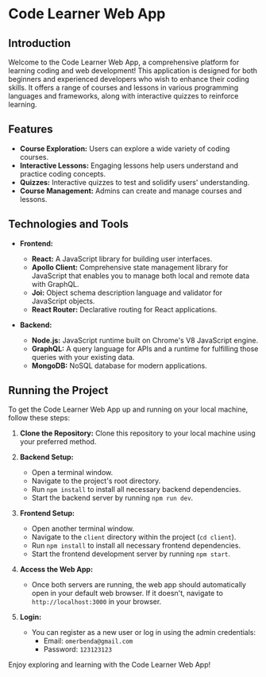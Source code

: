 # Code Learner Web App

## Introduction

Welcome to the Code Learner Web App, a comprehensive platform for learning coding and web development! This application is designed for both beginners and experienced developers who wish to enhance their coding skills. It offers a range of courses and lessons in various programming languages and frameworks, along with interactive quizzes to reinforce learning.

## Features

- **Course Exploration:** Users can explore a wide variety of coding courses.
- **Interactive Lessons:** Engaging lessons help users understand and practice coding concepts.
- **Quizzes:** Interactive quizzes to test and solidify users' understanding.
- **Course Management:** Admins can create and manage courses and lessons.

## Technologies and Tools

- **Frontend:**

  - **React:** A JavaScript library for building user interfaces.
  - **Apollo Client:** Comprehensive state management library for JavaScript that enables you to manage both local and remote data with GraphQL.
  - **Joi:** Object schema description language and validator for JavaScript objects.
  - **React Router:** Declarative routing for React applications.

- **Backend:**
  - **Node.js:** JavaScript runtime built on Chrome's V8 JavaScript engine.
  - **GraphQL:** A query language for APIs and a runtime for fulfilling those queries with your existing data.
  - **MongoDB:** NoSQL database for modern applications.

## Running the Project

To get the Code Learner Web App up and running on your local machine, follow these steps:

1. **Clone the Repository:**
   Clone this repository to your local machine using your preferred method.

2. **Backend Setup:**

   - Open a terminal window.
   - Navigate to the project's root directory.
   - Run `npm install` to install all necessary backend dependencies.
   - Start the backend server by running `npm run dev`.

3. **Frontend Setup:**

   - Open another terminal window.
   - Navigate to the `client` directory within the project (`cd client`).
   - Run `npm install` to install all necessary frontend dependencies.
   - Start the frontend development server by running `npm start`.

4. **Access the Web App:**

   - Once both servers are running, the web app should automatically open in your default web browser. If it doesn't, navigate to `http://localhost:3000` in your browser.

5. **Login:**
   - You can register as a new user or log in using the admin credentials:
     - Email: `omerbenda@gmail.com`
     - Password: `123123123`

Enjoy exploring and learning with the Code Learner Web App!
